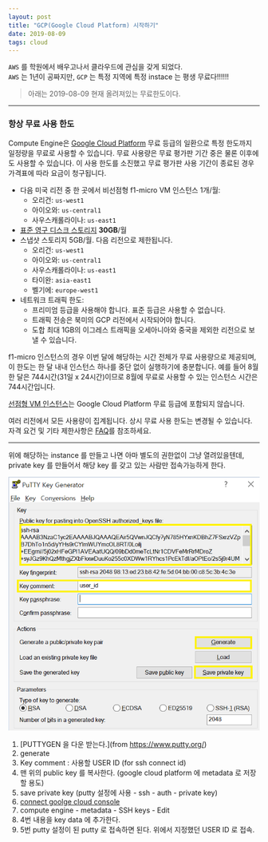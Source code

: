 ```yaml
---
layout: post
title: "GCP(Google Cloud Platform) 시작하기"
date: 2019-08-09
tags: cloud
---
```

`AWS` 를 학원에서 배우고나서 클라우드에 관심을 갖게 되었다.  
`AWS` 는 1년이 공짜지만, `GCP` 는 특정 지역에 특정 instace 는 평생 무료다!!!!!!

> 아래는 2019-08-09 현재 올려져있는 무료한도이다.

---
### 항상 무료 사용 한도
Compute Engine은 [Google Cloud Platform](https://cloud.google.com/free/) 무료 등급의 일환으로 특정 한도까지 일정량을 무료로 사용할 수 있습니다. 무료 사용량은 무료 평가판 기간 중은 물론 이후에도 사용할 수 있습니다. 이 사용 한도를 소진했고 무료 평가판 사용 기간이 종료된 경우 가격표에 따라 요금이 청구됩니다.

- 다음 미국 리전 중 한 곳에서 비선점형 f1-micro VM 인스턴스 1개/월:
  - 오리건: `us-west1`
  - 아이오와: `us-central1`
  - 사우스캐롤라이나: `us-east1`
- [표준 영구 디스크 스토리지](https://cloud.google.com/compute/docs/disks) **30GB**/월
- 스냅샷 스토리지 5GB/월. 다음 리전으로 제한됩니다.
  - 오리건: `us-west1`
  - 아이오와: `us-central1`
  - 사우스캐롤라이나: `us-east1`
  - 타이완: `asia-east1`
  - 벨기에: `europe-west1`
- 네트워크 트래픽 한도:
  - 프리미엄 등급을 사용해야 합니다. 표준 등급은 사용할 수 없습니다.
  - 트래픽 전송은 북미의 GCP 리전에서 시작되어야 합니다.
  - 도합 최대 1GB의 이그레스 트래픽을 오세아니아와 중국을 제외한 리전으로 보낼 수 있습니다.

f1-micro 인스턴스의 경우 이번 달에 해당하는 시간 전체가 무료 사용량으로 제공되며, 이 한도는 한 달 내내 인스턴스 하나를 중단 없이 실행하기에 충분합니다. 예를 들어 8월 한 달은 744시간(31일 x 24시간)이므로 8월에 무료로 사용할 수 있는 인스턴스 시간은 744시간입니다.

[선점형 VM 인스턴스](https://cloud.google.com/compute/docs/instances/preemptible)는 Google Cloud Platform 무료 등급에 포함되지 않습니다.

여러 리전에서 모든 사용량이 집계됩니다. 상시 무료 사용 한도는 변경될 수 있습니다. 자격 요건 및 기타 제한사항은 [FAQ](https://cloud.google.com/free/docs/gcp-free-tier)를 참조하세요.

---

위에 해당하는 instance 를 만들고 나면 아마 별도의 권한없이 그냥 열려있을텐데,  
private key 를 만들어서 해당 key 를 갖고 있는 사람만 접속가능하게 한다.

![putty-image](/assets/images/posts/2019-08-09-gcp-init.PNG)

1. [PUTTYGEN 을 다운 받는다.](from https://www.putty.org/)
2. generate
3. Key comment : 사용할 USER ID (for ssh connect id)
4. 맨 위의 public key 를 복사한다. (google cloud platform 에 metadata 로 저장할 용도)
5. save private key (putty 설정에 사용 - ssh - auth - private key)
6. [connect goolge cloud console](https://console.cloud.google.com)
7. compute engine - metadata - SSH keys - Edit
8. 4번 내용을 key data 에 추가한다.
9. 5번 putty 설정이 된 putty 로 접속하면 된다. 위에서 지정했던 USER ID 로 접속.
